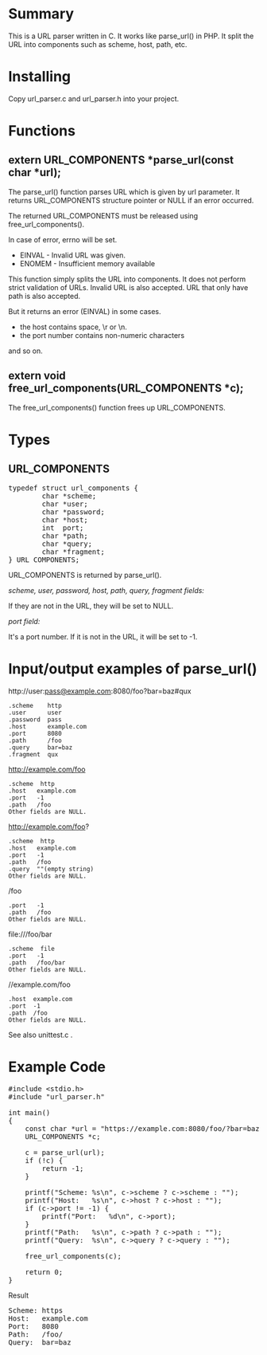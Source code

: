 # Summary

This is a URL parser written in C. It works like parse_url() in PHP. It split the URL into components such as scheme, host, path, etc.


# Installing

Copy url_parser.c and url_parser.h into your project.


# Functions

## extern URL_COMPONENTS *parse_url(const char *url);

The parse_url() function parses URL which is given by url parameter. It returns URL_COMPONENTS structure pointer or NULL if an error occurred.

The returned URL_COMPONENTS must be released using free_url_components().

In case of error, errno will be set.
- EINVAL - Invalid URL was given.
- ENOMEM - Insufficient memory available

This function simply splits the URL into components. It does not perform strict validation of URLs. Invalid URL is also accepted. URL that only have path is also accepted.

But it returns an error (EINVAL) in some cases.

- the host contains space, \r or \n.
- the port number contains non-numeric characters

and so on.

## extern void free_url_components(URL_COMPONENTS *c);

The free_url_components() function frees up URL_COMPONENTS.


# Types

## URL_COMPONENTS

<pre>
typedef struct url_components {
        char *scheme;
        char *user;
        char *password;
        char *host;
        int  port;
        char *path;
        char *query;
        char *fragment;
} URL_COMPONENTS;
</pre>

URL_COMPONENTS is returned by parse_url().

*scheme, user, password, host, path, query, fragment fields:*

If they are not in the URL, they will be set to NULL.

*port field:*

It's a port number. If it is not in the URL, it will be set to -1.


# Input/output examples of parse_url()

http://user:pass@example.com:8080/foo?bar=baz#qux

    .scheme    http
    .user      user
    .password  pass
    .host      example.com
    .port      8080
    .path      /foo
    .query     bar=baz
    .fragment  qux

http://example.com/foo

    .scheme  http
    .host   example.com
    .port   -1
    .path   /foo
    Other fields are NULL.

http://example.com/foo?

    .scheme  http
    .host   example.com
    .port   -1
    .path   /foo
    .query  ""(empty string)
    Other fields are NULL.

/foo

    .port   -1
    .path   /foo
    Other fields are NULL.

file:///foo/bar

    .scheme  file
    .port   -1
    .path   /foo/bar
    Other fields are NULL.

//example.com/foo

    .host  example.com
    .port  -1
    .path  /foo
    Other fields are NULL.

See also unittest.c .


# Example Code

<pre>
#include &lt;stdio.h&gt;
#include "url_parser.h"

int main()
{
	const char *url = "https://example.com:8080/foo/?bar=baz";
	URL_COMPONENTS *c;

	c = parse_url(url);
	if (!c) {
		return -1;
	}

	printf("Scheme: %s\n", c-&gt;scheme ? c-&gt;scheme : "");
	printf("Host:   %s\n", c-&gt;host ? c-&gt;host : "");
	if (c-&gt;port != -1) {
		printf("Port:   %d\n", c-&gt;port);
	}
	printf("Path:   %s\n", c-&gt;path ? c-&gt;path : "");
	printf("Query:  %s\n", c-&gt;query ? c-&gt;query : "");

	free_url_components(c);

	return 0;
}
</pre>

Result

<pre>
Scheme: https
Host:   example.com
Port:   8080
Path:   /foo/
Query:  bar=baz
</pre>
